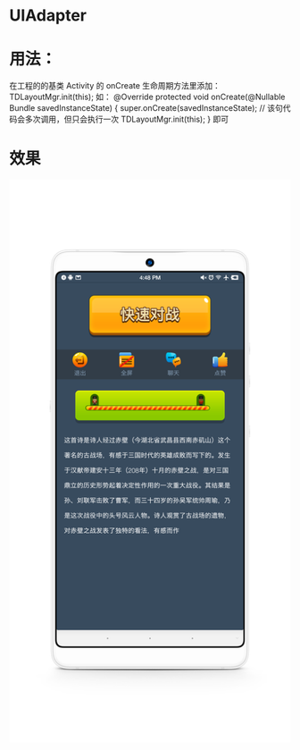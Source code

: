 # UIAdapter

# 用法：
在工程的的基类 Activity 的 onCreate 生命周期方法里添加：
    TDLayoutMgr.init(this);
    如：
        @Override
        protected void onCreate(@Nullable Bundle savedInstanceState) {
            super.onCreate(savedInstanceState);
            // 该句代码会多次调用，但只会执行一次
            TDLayoutMgr.init(this);
        }
即可
      
# 效果 #
![](https://github.com/liangxichao/UIAdapter/blob/master/art/art_1.png)